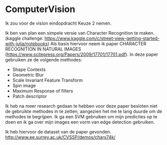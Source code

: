 # ComputerVision

Ik zou voor de vision eindopdracht Keuze 2 nemen.

Ik ben van plan een simpele versie van Character Recognition te maken. (kaggle challenge: https://www.kaggle.com/c/street-view-getting-started-with-julia/notebooks)
Als basis hiervoor neem ik paper CHARACTER RECOGNITION IN NATURAL IMAGES (https://www.scitepress.org/Papers/2009/17701/17701.pdf).
In deze paper gebruiken ze de volgende methodes:
- Shape Contexts
- Geometric Blur
- Scale Invariant Feature Transform
- Spin image
- Maximum Response of filters 
- Patch descriptor

Ik heb na meer research gedaan te hebben voor deze paper besloten niet de gebruikte methodes in te zetten, aangezien het me te lang duurde om de methodes te begrijpen. Ik ga een SVM gebruiken om mijn predicties op te doen en ik ga over mijn images een vorm van edge detection gebruiken.

Ik heb hiervoor de dataset van de paper gevonden.
http://www.ee.surrey.ac.uk/CVSSP/demos/chars74k/
